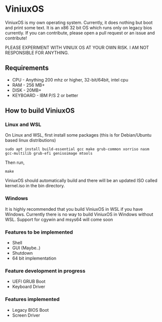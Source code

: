 # ViniuxOS
ViniuxOS is my own operating system. Currently, it does nothing but boot and print some text. It is an x86 32 bit OS which runs only on legacy bios currently. If you can contribute, please open a pull request or an issue and contribute!

PLEASE EXPERIMENT WITH VINIUX OS AT YOUR OWN RISK. I AM NOT RESPONSIBLE FOR ANYTHING.

## Requirements
- CPU - Anything 200 mhz or higher, 32-bit/64bit, intel cpu
- RAM - 256 MB+
- DISK - 20MB+
- KEYBOARD - IBM P/S 2 or better

## How to build ViniuxOS
### Linux and WSL
On Linux and WSL, first install some packages (this is for Debian/Ubuntu based linux distributions)
```
sudo apt install build-essential gcc make grub-common xorriso nasm gcc-multilib grub-efi genisoimage mtools
```
Then run,
```
make
```
ViniuxOS should automatically build and there will be an updated ISO called kernel.iso in the bin directory.
### Windows
It is highly recommended that you build ViniuxOS in WSL if you have Windows. Currently there is no way to build ViniuxOS in Windows without WSL. Support for cgywin and msys64 will come soon

### Features to be implemented

- Shell
- GUI (Maybe..)
- Shutdown
- 64 bit implementation

### Feature development in progress

- UEFI GRUB Boot
- Keyboard Driver

### Features implemented

- Legacy BIOS Boot
- Screen Driver
